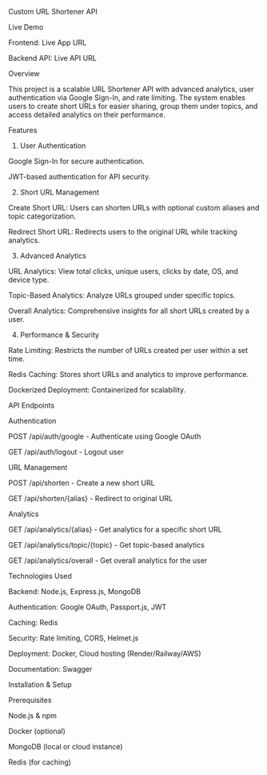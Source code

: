 Custom URL Shortener API

Live Demo

Frontend: Live App URL

Backend API: Live API URL

Overview

This project is a scalable URL Shortener API with advanced analytics, user authentication via Google Sign-In, and rate limiting. The system enables users to create short URLs for easier sharing, group them under topics, and access detailed analytics on their performance.

Features

1. User Authentication

Google Sign-In for secure authentication.

JWT-based authentication for API security.

2. Short URL Management

Create Short URL: Users can shorten URLs with optional custom aliases and topic categorization.

Redirect Short URL: Redirects users to the original URL while tracking analytics.

3. Advanced Analytics

URL Analytics: View total clicks, unique users, clicks by date, OS, and device type.

Topic-Based Analytics: Analyze URLs grouped under specific topics.

Overall Analytics: Comprehensive insights for all short URLs created by a user.

4. Performance & Security

Rate Limiting: Restricts the number of URLs created per user within a set time.

Redis Caching: Stores short URLs and analytics to improve performance.

Dockerized Deployment: Containerized for scalability.

API Endpoints

Authentication

POST /api/auth/google - Authenticate using Google OAuth

GET /api/auth/logout - Logout user

URL Management

POST /api/shorten - Create a new short URL

GET /api/shorten/{alias} - Redirect to original URL

Analytics

GET /api/analytics/{alias} - Get analytics for a specific short URL

GET /api/analytics/topic/{topic} - Get topic-based analytics

GET /api/analytics/overall - Get overall analytics for the user

Technologies Used

Backend: Node.js, Express.js, MongoDB

Authentication: Google OAuth, Passport.js, JWT

Caching: Redis

Security: Rate limiting, CORS, Helmet.js

Deployment: Docker, Cloud hosting (Render/Railway/AWS)

Documentation: Swagger

Installation & Setup

Prerequisites

Node.js & npm

Docker (optional)

MongoDB (local or cloud instance)

Redis (for caching)
